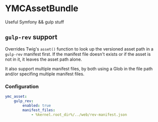 # YMCAssetBundle

Useful Symfony && gulp stuff

## `gulp-rev` support

Overrides Twig's `asset()` function to look up the versioned asset path in a `gulp-rev` manifest first. If the manifest file doesn't exists or if the asset is not in it, it leaves the asset path alone.

It also support multiple manifest files, by both using a Glob in the file path and/or specifing multiple manifest files.

### Configuration

```yaml
ymc_asset:
    gulp_rev:
        enabled: true
        manifest_files:
            - %kernel.root_dir%/../web/rev-manifest.json
```
